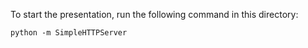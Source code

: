 
To start the presentation, run the following command in this directory:

    python -m SimpleHTTPServer
